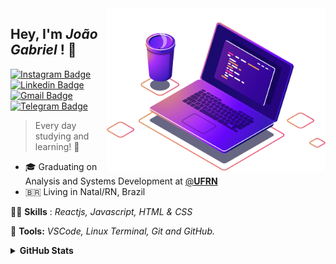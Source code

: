 
<img src="computer-illustration.png" width="350px" align="right" alt="notebook joao">


<h2 align="left"> 
  Hey, I'm <i>João Gabriel</i> ! 🖖 
</h2>

[![Instagram Badge](https://img.shields.io/badge/Instagram-E4405F?style=for-the-badge&logo=instagram&logoColor=white&link=https://www.instagram.com/joaogabriel.fn/)](https://www.instagram.com/joaogabriel.fn/) [![Linkedin Badge](https://img.shields.io/badge/LinkedIn-0077B5?style=for-the-badge&logo=linkedin&logoColor=white&link=https://www.linkedin.com/in/joaogabrieldev/)](https://www.linkedin.com/in/joaogabrieldev/) [![Gmail Badge](https://img.shields.io/badge/Gmail-D14836?style=for-the-badge&logo=gmail&logoColor=white&link=mailto:dev.joaogabriel@gmail.com)](mailto:dev.joaogabriel@gmail.com) [![Telegram Badge](https://img.shields.io/badge/Telegram-2CA5E0?style=for-the-badge&logo=telegram&logoColor=white&link=https://t.me/joaogabrielfn)](https://t.me/joaogabrielfn)

> Every day studying and learning! 📖

- 🎓 Graduating on Analysis and Systems Development at [@**UFRN**](https://www.ufrn.br/)  
- 🇧🇷 Living in Natal/RN, Brazil

<p align="left">
  🤹🏻 <strong>Skills</strong> : <i>Reactjs, Javascript, HTML & CSS</i>
</p>

<p align="left">
  🔧 <strong>Tools:</strong> <i>VSCode, Linux Terminal, Git and GitHub.</i>
</p>



<details>
  <summary><strong>GitHub Stats<strong/></summary>

  <img align="left" alt="GitHub top languages" src="https://github-readme-stats.vercel.app/api/top-langs/?username=joaogabrieldev&hide=html&langs_count=3&theme=tokyonight&hide_border=true&bg_color=0d1117&text_color=fff&title_color=58a6ff&icon_color=58a6ff" />

  <img align="right" alt="GitHub stats" src="https://github-readme-stats.vercel.app/api?username=joaogabrieldev&show_icons=true&theme=tokyonight&bg_color=0d1117&hide_border=true&text_color=fff&title_color=58a6ff&icon_color=58a6ff" />

</details>
  


